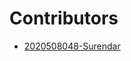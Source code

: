 # **Contributors**
<!-- "- [Regno-Name](Your Github URL)" -->
<!-- Add your name in-between according to your regno decending order i.e higer Regno to lower Regno-->

- [2020508048-Surendar](https://github.com/SurendarSingh)
 